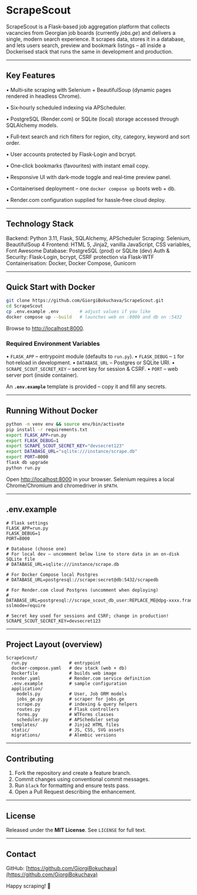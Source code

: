 # ScrapeScout

ScrapeScout is a Flask‑based job aggregation platform that collects vacancies from Georgian job boards (currently *jobs.ge*) and delivers a single, modern search experience. It scrapes data, stores it in a database, and lets users search, preview and bookmark listings – all inside a Dockerised stack that runs the same in development and production.

---

## Key Features

• Multi‑site scraping with Selenium + BeautifulSoup (dynamic pages rendered in headless Chrome).

• Six‑hourly scheduled indexing via APScheduler.

• PostgreSQL (Render.com) or SQLite (local) storage accessed through SQLAlchemy models.

• Full‑text search and rich filters for region, city, category, keyword and sort order.

• User accounts protected by Flask‑Login and bcrypt.

• One‑click bookmarks (favourites) with instant email copy.

• Responsive UI with dark‑mode toggle and real‑time preview panel.

• Containerised deployment – one `docker compose up` boots web + db.

• Render.com configuration supplied for hassle‑free cloud deploy.

---

## Technology Stack

Backend: Python 3.11, Flask, SQLAlchemy, APScheduler
Scraping: Selenium, BeautifulSoup 4
Frontend: HTML 5, Jinja2, vanilla JavaScript, CSS variables, Font Awesome
Database: PostgreSQL (prod) or SQLite (dev)
Auth & Security: Flask‑Login, bcrypt, CSRF protection via Flask‑WTF
Containerisation: Docker, Docker Compose, Gunicorn

---

## Quick Start with Docker

```bash
git clone https://github.com/GiorgiBokuchava/ScrapeScout.git
cd ScrapeScout
cp .env.example .env        # adjust values if you like
docker compose up --build   # launches web on :8000 and db on :5432
```

Browse to [http://localhost:8000](http://localhost:8000).

### Required Environment Variables

• `FLASK_APP` – entrypoint module (defaults to `run.py`).
• `FLASK_DEBUG` – `1` for hot‑reload in development.
• `DATABASE_URL` – Postgres or SQLite URI.
• `SCRAPE_SCOUT_SECRET_KEY` – secret key for session & CSRF.
• `PORT` – web server port (inside container).

An **`.env.example`** template is provided – copy it and fill any secrets.

---

## Running Without Docker

```bash
python -m venv env && source env/bin/activate
pip install -r requirements.txt
export FLASK_APP=run.py
export FLASK_DEBUG=1
export SCRAPE_SCOUT_SECRET_KEY="devsecret123"
export DATABASE_URL="sqlite:///instance/scrape.db"
export PORT=8000
flask db upgrade
python run.py
```

Open [http://localhost:8000](http://localhost:8000) in your browser. Selenium requires a local Chrome/Chromium and chromedriver in `$PATH`.

---

## .env.example

```
# Flask settings
FLASK_APP=run.py
FLASK_DEBUG=1
PORT=8000

# Database (choose one)
# For local dev – uncomment below line to store data in an on‑disk SQLite file
# DATABASE_URL=sqlite:///instance/scrape.db

# For Docker Compose local Postgres
# DATABASE_URL=postgresql://scrape:secret@db:5432/scrapedb

# For Render.com cloud Postgres (uncomment when deploying)
# DATABASE_URL=postgresql://scrape_scout_db_user:REPLACE_ME@dpg‑xxxx.frankfurt‑postgres.render.com/scrape_scout_db?sslmode=require

# Secret key used for sessions and CSRF; change in production!
SCRAPE_SCOUT_SECRET_KEY=devsecret123
```

---

## Project Layout (overview)

```
ScrapeScout/
  run.py                # entrypoint
  docker-compose.yaml   # dev stack (web + db)
  Dockerfile            # builds web image
  render.yaml           # Render.com service definition
  .env.example          # sample configuration
  application/
    models.py           # User, Job ORM models
    jobs_ge.py          # scraper for jobs.ge
    scrape.py           # indexing & query helpers
    routes.py           # Flask controllers
    forms.py            # WTForms classes
    scheduler.py        # APScheduler setup
  templates/            # Jinja2 HTML files
  static/               # JS, CSS, SVG assets
  migrations/           # Alembic versions
```

---

## Contributing

1. Fork the repository and create a feature branch.
2. Commit changes using conventional commit messages.
3. Run `black` for formatting and ensure tests pass.
4. Open a Pull Request describing the enhancement.

---

## License

Released under the **MIT License**. See `LICENSE` for full text.

---

## Contact

GitHub: [https://github.com/GiorgiBokuchava](https://github.com/GiorgiBokuchava)

Happy scraping! 🚀
